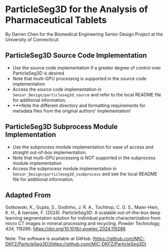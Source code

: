 # ParticleSeg3D for the Analysis of Pharmaceutical Tablets
By Darren Chen for the Biomedical Engineering Senior Design Project at the University of Connecticut

## ParticleSeg3D Source Code Implementation
- Use the source code implementation if a greater degree of control over ParticleSeg3D is desired
- Note that multi-GPU processing is supported in the source code implementation
- Access the source code implementation in `Senior_Design/particleseg3d_source` and refer to the local README file for additional information.
- ***Note the different directory and formatting requirements for metadata files from the original authors' implementation!

## ParticleSeg3D Subprocess Module Implementation
- Use the subprocess module implementation for ease of access and straight out-of-box implementation.
- Note that multi-GPU processing is NOT supported in the subprocess module implementation
- Access the subprocess module implementation in `Senior_Design/particleseg3d_ssubprocess` and see the local README file for additional information.

## Adapted From
Gotkowski, K., Gupta, S., Godinho, J. R. A., Tochtrop, C. G. S., Maier-Hein, K. H., & Isensee, F. (2024). ParticleSeg3D: A scalable out-of-the-box deep learning segmentation solution for individual particle characterization from micro CT images in mineral processing and recycling. *Powder Technology, 434*, 119286. https://doi.org/10.1016/j.powtec.2024.119286

Note: The software is available at GitHub: [https://github.com/MIC-DKFZ/ParticleSeg3D](https://github.com/MIC-DKFZ/ParticleSeg3D)

